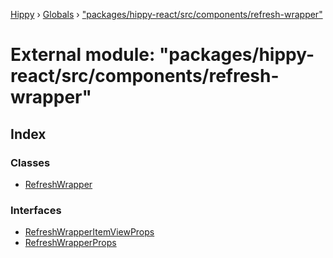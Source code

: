 [Hippy](../README.md) › [Globals](../globals.md) › ["packages/hippy-react/src/components/refresh-wrapper"](_packages_hippy_react_src_components_refresh_wrapper_.md)

# External module: "packages/hippy-react/src/components/refresh-wrapper"

## Index

### Classes

* [RefreshWrapper](../classes/_packages_hippy_react_src_components_refresh_wrapper_.refreshwrapper.md)

### Interfaces

* [RefreshWrapperItemViewProps](../interfaces/_packages_hippy_react_src_components_refresh_wrapper_.refreshwrapperitemviewprops.md)
* [RefreshWrapperProps](../interfaces/_packages_hippy_react_src_components_refresh_wrapper_.refreshwrapperprops.md)

